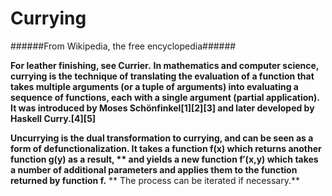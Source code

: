 Currying
============

######From Wikipedia, the free encyclopedia######

**For leather finishing, see Currier.**
**In mathematics and computer science, currying is the technique of translating the evaluation of a function that takes multiple arguments (or a tuple of arguments) into evaluating a sequence of functions, each with a single argument (partial application).**
**It was introduced by Moses Schönfinkel[1][2][3] and later developed by Haskell Curry.[4][5]**

**Uncurrying is the dual transformation to currying, and can be seen as a form of defunctionalization. 
It takes a function f(x) which returns another function g(y) as a result,
** and yields a new function f′(x,y) which takes a number of additional parameters and applies them to the function returned by function f.**
** The process can be iterated if necessary.**